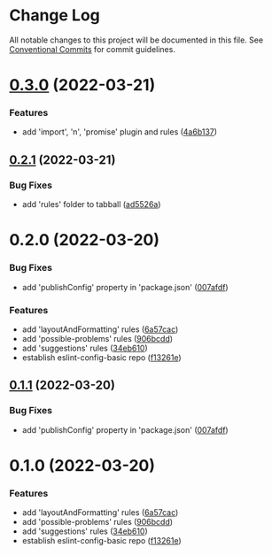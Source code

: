 # Change Log

All notable changes to this project will be documented in this file.
See [Conventional Commits](https://conventionalcommits.org) for commit guidelines.

# [0.3.0](https://github.com/chaosZsc/eslint-config/compare/@chaos_zsc/eslint-config-basic@0.2.1...@chaos_zsc/eslint-config-basic@0.3.0) (2022-03-21)


### Features

* add 'import', 'n', 'promise' plugin and rules ([4a6b137](https://github.com/chaosZsc/eslint-config/commit/4a6b1378df28d762a5ff79f68cdcc43972362cc0))





## [0.2.1](https://github.com/chaosZsc/eslint-config/compare/@chaos_zsc/eslint-config-basic@0.2.0...@chaos_zsc/eslint-config-basic@0.2.1) (2022-03-21)


### Bug Fixes

* add 'rules' folder to tabball ([ad5526a](https://github.com/chaosZsc/eslint-config/commit/ad5526a7fe5104be8b32f2ec6976908f35a4ff8c))





# 0.2.0 (2022-03-20)


### Bug Fixes

* add 'publishConfig' property in 'package.json' ([007afdf](https://github.com/chaosZsc/eslint-config/commit/007afdf482c86c20457e616f2c86ae175326f693))


### Features

* add 'layoutAndFormatting' rules ([6a57cac](https://github.com/chaosZsc/eslint-config/commit/6a57cacf3c13225a235c4dc8bb81b0b517f56d50))
* add 'possible-problems' rules ([906bcdd](https://github.com/chaosZsc/eslint-config/commit/906bcddb9886fdfd894cd63ea1ca0fd958d0ff57))
* add 'suggestions' rules ([34eb610](https://github.com/chaosZsc/eslint-config/commit/34eb610c61edfc1ffed858ced1de41d4ec19682d))
* establish eslint-config-basic repo ([f13261e](https://github.com/chaosZsc/eslint-config/commit/f13261e403af154f9a44de36f051731e6b1dca3a))





## [0.1.1](https://github.com/chaosZsc/eslint-config/compare/@chaos/eslint-config-basic@0.1.0...@chaos/eslint-config-basic@0.1.1) (2022-03-20)


### Bug Fixes

* add 'publishConfig' property in 'package.json' ([007afdf](https://github.com/chaosZsc/eslint-config/commit/007afdf482c86c20457e616f2c86ae175326f693))





# 0.1.0 (2022-03-20)


### Features

* add 'layoutAndFormatting' rules ([6a57cac](https://github.com/chaosZsc/eslint-config/commit/6a57cacf3c13225a235c4dc8bb81b0b517f56d50))
* add 'possible-problems' rules ([906bcdd](https://github.com/chaosZsc/eslint-config/commit/906bcddb9886fdfd894cd63ea1ca0fd958d0ff57))
* add 'suggestions' rules ([34eb610](https://github.com/chaosZsc/eslint-config/commit/34eb610c61edfc1ffed858ced1de41d4ec19682d))
* establish eslint-config-basic repo ([f13261e](https://github.com/chaosZsc/eslint-config/commit/f13261e403af154f9a44de36f051731e6b1dca3a))
